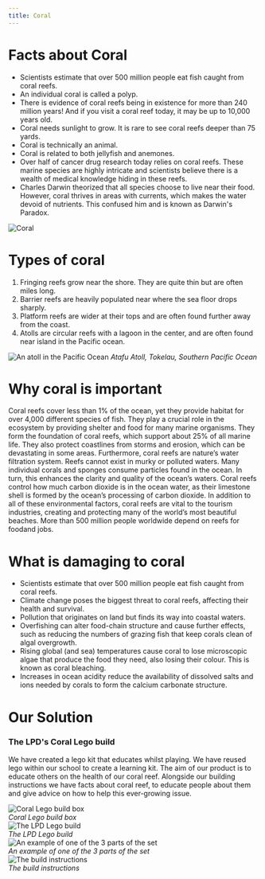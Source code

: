 ```yaml
---
title: Coral
---
```


# Facts about Coral

- Scientists estimate that over 500 million people eat fish caught from coral reefs.
- An individual coral is called a polyp.
- There is evidence of coral reefs being in existence for more than 240 million years! And if you visit a coral reef today, it may be up to 10,000 years old.
- Coral needs sunlight to grow. It is rare to see coral reefs deeper than 75 yards.
- Coral is technically an animal.
- Coral is related to both jellyfish and anemones.
- Over half of cancer drug research today relies on coral reefs. These marine species are highly intricate and scientists believe there is a wealth of medical knowledge hiding in these reefs.
- Charles Darwin theorized that all species choose to live near their food. However, coral thrives in areas with currents, which makes the water devoid of nutrients. This confused him and is known as Darwin's Paradox.

![Coral](https://tse3.mm.bing.net/th/id/OIP.fcrfVNVl-yq01lnkU2f1UQHaE8?rs=1&pid=ImgDetMain)

# Types of coral

1. Fringing reefs grow near the shore. They are quite thin but are often miles long.  
2. Barrier reefs are heavily populated near where the sea floor drops sharply.  
3. Platform reefs are wider at their tops and are often found further away from the coast.  
4. Atolls are circular reefs with a lagoon in the center, and are often found near island in the Pacific ocean.  

![An atoll in the Pacific Ocean](https://th.bing.com/th/id/OIP.vQeS-4iVtCUgKsOvZC1HVAHaE8?w=290&h=193&c=7&r=0&o=5&pid=1.7) 
*Atafu Atoll, Tokelau, Southern Pacific Ocean*

# Why coral is important
Coral reefs cover less than 1% of the ocean, yet they provide habitat for over 4,000 different species of fish. They play a crucial role in the ecosystem by providing shelter and food for many marine organisms. They form the foundation of coral reefs, which support about 25% of all marine life. They also protect coastlines from storms and erosion, which can be devastating in some areas. Furthermore, coral reefs are nature’s water filtration system. Reefs cannot exist in murky or polluted waters. Many individual corals and sponges consume particles found in the ocean. In turn, this enhances the clarity and quality of the ocean’s waters. Coral reefs control how much carbon dioxide is in the ocean water, as their limestone shell is formed by the ocean’s processing of carbon dioxide. In addition to all of these environmental factors, coral reefs are vital to the tourism industries, creating and protecting many of the world’s most beautiful beaches. More than 500 million people worldwide depend on reefs for foodand jobs.


# What is damaging to coral

- Scientists estimate that over 500 million people eat fish caught from coral reefs.
- Climate change poses the biggest threat to coral reefs, affecting their health and survival.
- Pollution that originates on land but finds its way into coastal waters.
- Overfishing can alter food-chain structure and cause further effects, such as reducing the numbers of grazing fish that keep corals clean of algal overgrowth.
- Rising global (and sea) temperatures cause coral to lose microscopic algae that produce the food they need, also losing their colour. This is known as coral bleaching.
- Increases in ocean acidity reduce the availability of dissolved salts and ions needed by corals to form the calcium carbonate structure.

# Our Solution

### The LPD's Coral Lego build

We have created a lego kit that educates whilst playing. We have reused lego within our school to create a learning kit. The aim of our product is to educate others on the health of our coral reef. Alongside our building instructions we have facts about coral reef, to educate people about them and give advice on how to help this ever-growing issue.

![Coral Lego build box](https://github.com/user-attachments/assets/0df66e87-d5e4-4195-8e3b-429ab70a0901) \
*Coral Lego build box* \
![The LPD Lego build](https://github.com/user-attachments/assets/e893aef1-4fee-4322-a5d6-34b1a231ebbd) \
*The LPD Lego build* \
![An example of one of the 3 parts of the set](https://github.com/user-attachments/assets/2dbd6ba1-ac1b-41f7-8b25-600936f4db08) \
*An example of one of the 3 parts of the set* \
![The build instructions](https://github.com/user-attachments/assets/30c6dca3-8a20-475b-805c-b5d572f0de18) \
*The build instructions* 
